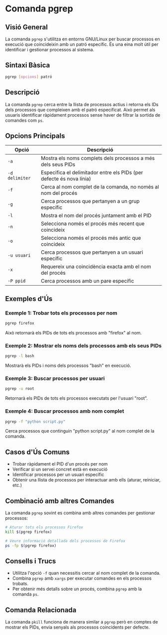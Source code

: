 # Comanda pgrep

## Visió General

La comanda `pgrep` s'utilitza en entorns GNU/Linux per buscar processos en execució que coincideixin amb un patró específic. És una eina molt útil per identificar i gestionar processos al sistema.

## Sintaxi Bàsica

```bash
pgrep [opcions] patró
```

## Descripció

La comanda `pgrep` cerca entre la llista de processos actius i retorna els IDs dels processos que compleixen amb el patró especificat. Això permet als usuaris identificar ràpidament processos sense haver de filtrar la sortida de comandes com `ps`.

## Opcions Principals

| Opció          | Descripció                                                           |
| -------------- | -------------------------------------------------------------------- |
| `-a`           | Mostra els noms complets dels processos a més dels seus PIDs         |
| `-d delimiter` | Especifica el delimitador entre els PIDs (per defecte és nova línia) |
| `-f`           | Cerca al nom complet de la comanda, no només al nom del procés       |
| `-g`           | Cerca processos que pertanyen a un grup específic                    |
| `-l`           | Mostra el nom del procés juntament amb el PID                        |
| `-n`           | Selecciona només el procés més recent que coincideix                 |
| `-o`           | Selecciona només el procés més antic que coincideix                  |
| `-u usuari`    | Cerca processos que pertanyen a un usuari específic                  |
| `-x`           | Requereix una coincidència exacta amb el nom del procés              |
| `-P ppid`      | Cerca processos amb un pare específic                                |

## Exemples d'Ús

### Exemple 1: Trobar tots els processos per nom

```bash
pgrep firefox
```

Això retornarà els PIDs de tots els processos amb "firefox" al nom.

### Exemple 2: Mostrar els noms dels processos amb els seus PIDs

```bash
pgrep -l bash
```

Mostrarà els PIDs i noms dels processos "bash" en execució.

### Exemple 3: Buscar processos per usuari

```bash
pgrep -u root
```

Retornarà els PIDs de tots els processos executats per l'usuari "root".

### Exemple 4: Buscar processos amb nom complet

```bash
pgrep -f "python script.py"
```

Cerca processos que continguin "python script.py" al nom complet de la comanda.

## Casos d'Ús Comuns

- Trobar ràpidament el PID d'un procés per nom
- Verificar si un servei concret està en execució
- Identificar processos per un usuari específic
- Obtenir una llista de processos per interactuar amb ells (aturar, reiniciar, etc.)

## Combinació amb altres Comandes

La comanda `pgrep` sovint es combina amb altres comandes per gestionar processos:

```bash
# Aturar tots els processos Firefox
kill $(pgrep firefox)

# Veure informació detallada dels processos de Firefox
ps -fp $(pgrep firefox)
```

## Consells i Trucs

- Utilitza l'opció `-f` quan necessitis cercar al nom complet de la comanda.
- Combina `pgrep` amb `xargs` per executar comandes en els processos trobats.
- Per obtenir més detalls sobre un procés, combina `pgrep` amb la comanda `ps`.

## Comanda Relacionada

La comanda `pkill` funciona de manera similar a `pgrep` però en comptes de mostrar els PIDs, envia senyals als processos coincidents per defecte.
